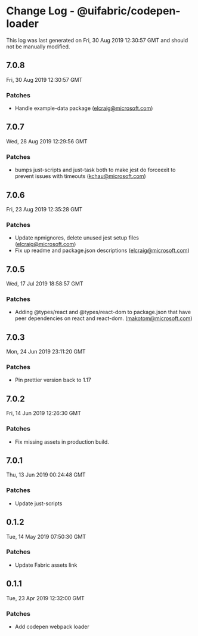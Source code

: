 # Change Log - @uifabric/codepen-loader

This log was last generated on Fri, 30 Aug 2019 12:30:57 GMT and should not be manually modified.

## 7.0.8
Fri, 30 Aug 2019 12:30:57 GMT

### Patches

- Handle example-data package (elcraig@microsoft.com)
## 7.0.7
Wed, 28 Aug 2019 12:29:56 GMT

### Patches

- bumps just-scripts and just-task both to make jest do forceexit to prevent issues with timeouts (kchau@microsoft.com)
## 7.0.6
Fri, 23 Aug 2019 12:35:28 GMT

### Patches

- Update npmignores, delete unused jest setup files (elcraig@microsoft.com)
- Fix up readme and package.json descriptions (elcraig@microsoft.com)

## 7.0.5
Wed, 17 Jul 2019 18:58:57 GMT

### Patches

- Adding @types/react and @types/react-dom to package.json that have peer dependencies on react and react-dom. (makotom@microsoft.com)

## 7.0.3
Mon, 24 Jun 2019 23:11:20 GMT

### Patches

- Pin prettier version back to 1.17

## 7.0.2
Fri, 14 Jun 2019 12:26:30 GMT

### Patches

- Fix missing assets in production build.

## 7.0.1
Thu, 13 Jun 2019 00:24:48 GMT

### Patches

- Update just-scripts

## 0.1.2
Tue, 14 May 2019 07:50:30 GMT

### Patches

- Update Fabric assets link

## 0.1.1
Tue, 23 Apr 2019 12:32:00 GMT

### Patches

- Add codepen webpack loader

